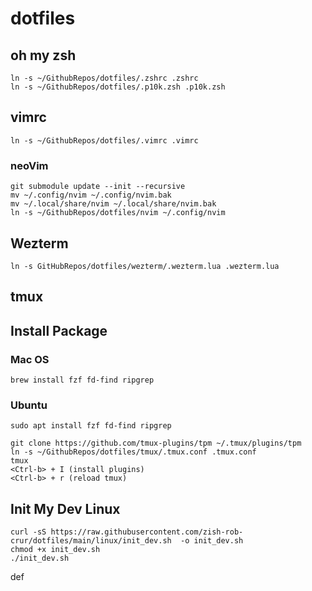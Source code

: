 # dotfiles

## oh my zsh

```shell
ln -s ~/GithubRepos/dotfiles/.zshrc .zshrc
ln -s ~/GithubRepos/dotfiles/.p10k.zsh .p10k.zsh
```

## vimrc

```shell
ln -s ~/GithubRepos/dotfiles/.vimrc .vimrc
```

### neoVim

```shell
git submodule update --init --recursive
mv ~/.config/nvim ~/.config/nvim.bak
mv ~/.local/share/nvim ~/.local/share/nvim.bak
ln -s ~/GithubRepos/dotfiles/nvim ~/.config/nvim
```

## Wezterm

```shell
ln -s GitHubRepos/dotfiles/wezterm/.wezterm.lua .wezterm.lua
```

## tmux

## Install Package

### Mac OS

```shell
brew install fzf fd-find ripgrep
```

### Ubuntu

```shell
sudo apt install fzf fd-find ripgrep
```

```shell
git clone https://github.com/tmux-plugins/tpm ~/.tmux/plugins/tpm
ln -s ~/GithubRepos/dotfiles/tmux/.tmux.conf .tmux.conf
tmux
<Ctrl-b> + I (install plugins)
<Ctrl-b> + r (reload tmux)
```

## Init My Dev Linux

```shell
curl -sS https://raw.githubusercontent.com/zish-rob-crur/dotfiles/main/linux/init_dev.sh  -o init_dev.sh
chmod +x init_dev.sh
./init_dev.sh
```

def 

